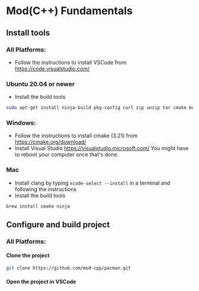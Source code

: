 # Mod(C++) Fundamentals

## Install tools
### All Platforms:
* Follow the instructions to install VSCode from https://code.visualstudio.com/

### Ubuntu 20.04 or newer
* Install the build tools
```bash
sudo apt-get install ninja-build pkg-config curl zip unzip tar cmake build-essential libx11-dev libxrandr-dev libxi-dev libudev-dev libgl1-mesa-dev
```

### Windows:
* Follow the instructions to install cmake (3.21) from https://cmake.org/download/
* Install Visual Studio https://visualstudio.microsoft.com/
  You might have to reboot your computer once that's done.

### Mac
* Install clang by typing `xcode-select --install` in a terminal and following the instructions
* Install the build tools
```bash
brew install cmake ninja
```

## Configure and build project

### All Platforms:

#### Clone the project
```bash
git clone https://github.com/mod-cpp/pacman.git
```

#### Open the project in VSCode

```bash

```
